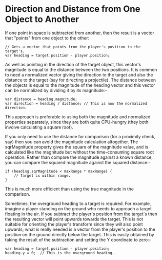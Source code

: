 Direction and Distance from One Object to Another
=================================================


If one point in space is subtracted from another, then the result is a vector that "points" from one object to the other:





````
// Gets a vector that points from the player's position to the target's.
var heading = target.position - player.position;

````
	
As well as pointing in the direction of the target object, this vector's magnitude is equal to the distance between the two positions. It is common to need a normalized vector giving the direction to the target and also the distance to the target (say for directing a projectile). The distance between the objects is equal to the magnitude of the heading vector and this vector can be normalized by dividing it by its magnitude:-



````
var distance = heading.magnitude;
var direction = heading / distance; // This is now the normalized direction.

````

This approach is preferable to using both the magnitude and normalized properties separately, since they are both quite CPU-hungry (they both involve calculating a square root).

If you only need to use the distance for comparison (for a proximity check, say) then you can avoid the magnitude calculation altogether. The sqrMagnitude property gives the square of the magnitude value, and is calculated like the magnitude but without the time-consuming square root operation. Rather than compare the magnitude against a known distance, you can compare the squared magnitude against the squared distance:-



````
if (heading.sqrMagnitude < maxRange * maxRange) {
	// Target is within range.
}

````

This is much more efficient than using the true magnitude in the comparison.

Sometimes, the overground heading to a target is required. For example, imagine a player standing on the ground who needs to approach a target floating in the air. If you subtract the player's position from the target's then the resulting vector will point upwards towards the target. This is not suitable for orienting the player's transform since they will also point upwards; what is really needed is a vector from the player's position to the position on the ground directly below the target. This is easily obtained by taking the result of the subtraction and setting the Y coordinate to zero:-



````
var heading = target.position - player.position;
heading.y = 0;	// This is the overground heading.

````
